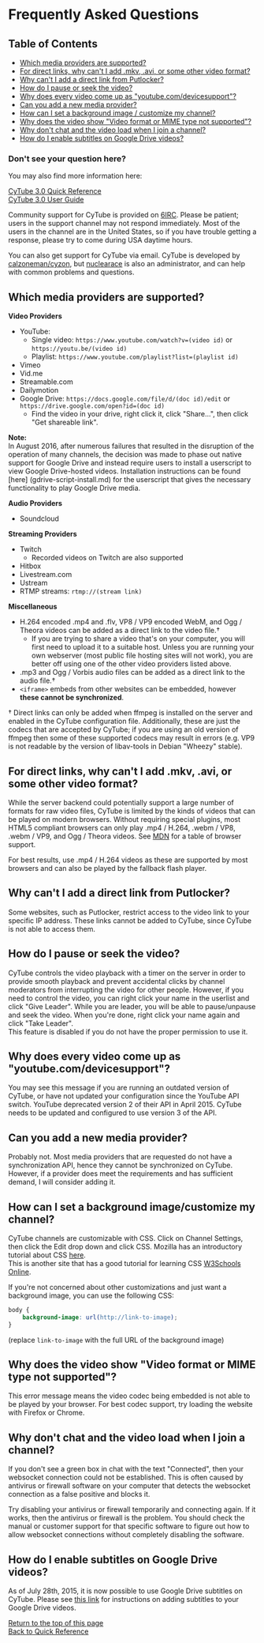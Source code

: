 # Frequently Asked Questions  

## Table of Contents

  * [Which media providers are supported?](#which-media-providers-are-supported)
  * [For direct links, why can't I add .mkv, .avi, or some other video
    format?](#for-direct-links-why-cant-i-add-mkv-avi-or-some-other-video-format)
  * [Why can't I add a direct link from
    Putlocker?](#why-cant-i-add-a-direct-link-from-putlocker)
  * [How do I pause or seek the video?](#how-do-i-pause-or-seek-the-video)
  * [Why does every video come up as
    "youtube.com/devicesupport"?](#why-does-every-video-come-up-as-youtubecomdevicesupport)
  * [Can you add a new media provider?](#can-you-add-a-new-media-provider)
  * [How can I set a background image / customize my
    channel?](#how-can-i-set-a-background-image-customize-my-channel)
  * [Why does the video show "Video format or MIME type not
    supported"?](#why-does-the-video-show-video-format-or-mime-type-not-supported)
  * [Why don't chat and the video load when I join a
    channel?](#why-dont-chat-and-the-video-load-when-i-join-a-channel)
  * [How do I enable subtitles on Google Drive
    videos?](#how-do-i-enable-subtitles-on-google-drive-videos)
  
### Don't see your question here?

You may also find more information here:

[CyTube 3.0 Quick Reference](index.md)  
[CyTube 3.0 User Guide](cytube-3-user-guide.md)

Community support for CyTube is provided on
[6IRC](http://webchat.6irc.net/?channels=cytube).  Please be patient; users in
the support channel may not respond immediately.  Most of the users in the
channel are in the United States, so if you have trouble getting a response,
please try to come during USA daytime hours.

You can also get support for CyTube via email.  CyTube is developed by
[calzoneman/cyzon](mailto:cyzon@cytu.be), but
[nuclearace](mailto:nuclearace@cytu.be) is also an administrator, and can help
with common problems and questions.

## Which media providers are supported?

**Video Providers**

  * YouTube:
    * Single video: `https://www.youtube.com/watch?v=(video id)` or
      `https://youtu.be/(video id)`
    * Playlist: `https://www.youtube.com/playlist?list=(playlist id)`
  * Vimeo
  * Vid.me
  * Streamable.com
  * Dailymotion
  * Google Drive: `https://docs.google.com/file/d/(doc id)/edit` or
    `https://drive.google.com/open?id=(doc id)`
    * Find the video in your drive, right click it, click "Share...", then click
      "Get shareable link". 

**Note:**  
In August 2016, after numerous failures that resulted in the disruption of the operation of many channels, 
the decision was made to phase out native support for Google Drive and instead require users to install a 
userscript to view Google Drive-hosted videos.  Installation instructions can be found [here]
(gdrive-script-install.md) for the userscript that gives the necessary functionality to play Google Drive media.
 
**Audio Providers**

  * Soundcloud

**Streaming Providers**

  * Twitch
    * Recorded videos on Twitch are also supported
  * Hitbox
  * Livestream.com
  * Ustream
  * RTMP streams: `rtmp://(stream link)`

**Miscellaneous**

  * H.264 encoded .mp4 and .flv, VP8 / VP9 encoded WebM, and Ogg / Theora videos can
    be added as a direct link to the video file.†
    * If you are trying to share a video that's on your computer, you will first
      need to upload it to a suitable host.  Unless you are running your own
      webserver (most public file hosting sites will not work), you are better
      off using one of the other video providers listed above.
  * .mp3 and Ogg / Vorbis audio files can be added as a direct link to the audio
    file.†
  * `<iframe>` embeds from other websites can be embedded, however **these
    cannot be synchronized**.

† Direct links can only be added when ffmpeg is installed on the server and
enabled in the CyTube configuration file.  Additionally, these are just the
codecs that are accepted by CyTube; if you are using an old version of ffmpeg
then some of these supported codecs may result in errors (e.g. VP9 is not
readable by the version of libav-tools in Debian "Wheezy" stable).

## For direct links, why can't I add .mkv, .avi, or some other video format?  

While the server backend could potentially support a large number of formats for
raw video files, CyTube is limited by the kinds of videos that can be played on
modern browsers.  Without requiring special plugins, most HTML5 compliant
browsers can only play .mp4 / H.264, .webm / VP8, .webm / VP9, and Ogg / Theora videos.
See
[MDN](https://developer.mozilla.org/en-US/docs/Web/HTML/Supported_media_formats#AutoCompatibilityTable)
for a table of browser support.

For best results, use .mp4 / H.264 videos as these are supported by most browsers
and can also be played by the fallback flash player.

## Why can't I add a direct link from Putlocker?

Some websites, such as Putlocker, restrict access to the video link to your
specific IP address.  These links cannot be added to CyTube, since CyTube is not
able to access them.

## How do I pause or seek the video?

CyTube controls the video playback with a timer on the server in order to
provide smooth playback and prevent accidental clicks by channel moderators
from interrupting the video for other people.  However, if you need to control
the video, you can right click your name in the userlist and click "Give
Leader".  While you are leader, you will be able to pause/unpause and seek the
video.  When you're done, right click your name again and click "Take Leader".  
This feature is disabled if you do not have the proper permission to use it.

## Why does every video come up as "youtube.com/devicesupport"?

You may see this message if you are running an outdated version of CyTube, or
have not updated your configuration since the YouTube API switch.  YouTube
deprecated version 2 of their API in April 2015.  CyTube needs to be updated and
configured to use version 3 of the API.

## Can you add a new media provider?

Probably not.  Most media providers that are requested do not have a
synchronization API, hence they cannot be synchronized on CyTube.  However, if a
provider does meet the requirements and has sufficient demand, I will consider
adding it.

## How can I set a background image/customize my channel?

CyTube channels are customizable with CSS.  Click on Channel Settings, then
click the Edit drop down and click CSS.  Mozilla has an introductory tutorial
about CSS
[here](https://developer.mozilla.org/en-US/docs/Web/Guide/CSS/Getting_started).  
This is another site that has a good tutorial for learning CSS [W3Schools Online](https://www.w3schools.com/css/default.asp).  

If you're not concerned about other customizations and just want a background
image, you can use the following CSS:

```css
body {
    background-image: url(http://link-to-image);
}
```

(replace `link-to-image` with the full URL of the background image)

## Why does the video show "Video format or MIME type not supported"?

This error message means the video codec being embedded is not able to be played
by your browser.  For best codec support, try loading the website with Firefox
or Chrome.

## Why don't chat and the video load when I join a channel?  

If you don't see a green box in chat with the text "Connected", then your
websocket connection could not be established.  This is often caused by
antivirus or firewall software on your computer that detects the websocket
connection as a false positive and blocks it.

Try disabling your antivirus or firewall temporarily and connecting again.  If
it works, then the antivirus or firewall is the problem.  You should check the
manual or customer support for that specific software to figure out how to
allow websocket connections without completely disabling the software.

## How do I enable subtitles on Google Drive videos?

As of July 28th, 2015, it is now possible to use Google Drive subtitles on
CyTube.  Please see [this link](google-drive-subtitles.md)
for instructions on adding subtitles to your Google Drive videos.

[Return to the top of this page](#frequently-asked-questions)  
[Back to Quick Reference](index.md)  
